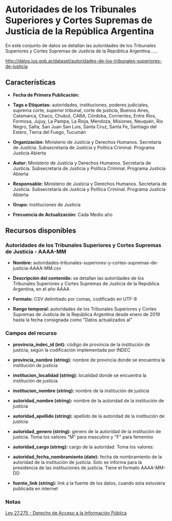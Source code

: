 Autoridades de los Tribunales Superiores y Cortes Supremas de Justicia de la República Argentina
================================================================================================

En este conjunto de datos se detallan las autoridades de los Tribunales Superiores y Cortes Supremas de Justicia de la República Argentina......

http://datos.jus.gob.ar/dataset/autoridades-de-los-tribunales-superiores-de-justicia

Características
---------------

-   **Fecha de Primera Publicación:**

-   **Tags o Etiquetas:** autoridades, instituciones, poderes judiciales, suprema corte, superior tribunal, corte de justicia, Buenos Aires, Catamarca, Chaco, Chubut, CABA, Córdoba, Corrientes, Entre Ríos, Formosa, Jujuy, La Pampa, La Rioja, Mendoza, Misiones, Neuquén, Río Negro, Salta, San Juan San Luis, Santa Cruz, Santa Fe, Santiago del Estero, Tierra del Fuego, Tucumán

-   **Organización:** Ministerio de Justicia y Derechos Humanos. Secretaría de Justicia. Subsecretaría de Justicia y Política Criminal. Programa Justicia Abierta

-   **Autor:** Ministerio de Justicia y Derechos Humanos. Secretaría de Justicia. Subsecretaría de Justicia y Política Criminal. Programa Justicia Abierta

-   **Responsable:** Ministerio de Justicia y Derechos Humanos. Secretaría de Justicia. Subsecretaría de Justicia y Política Criminal. Programa Justicia Abierta

-   **Grupo:** Instituciones de Justicia

-   **Frecuencia de Actualización:** Cada Medio año

Recursos disponibles
--------------------

### Autoridades de los Tribunales Superiores y Cortes Supremas de Justicia - AAAA-MM

-   **Nombre:** autoridades-tribunales-superiores-y-cortes-supremas-de-justicia-AAAA-MM.csv

-   **Descripción del contenido:** se detallan las autoridades de los Tribunales Superiores y Cortes Supremas de Justicia de la República Argentina, en el año AAAA

-   **Formato:** CSV delimitado por comas, codificado en UTF-8

-   **Rango temporal:** autoridades de los Tribunales Superiores y Cortes Supremas de Justicia de la República Argentina desde enero de 2019 hasta la fecha consignada como "Datos actualizados al"

### Campos del recurso

-   **provincia_indec_id (int):** código de provincia de la institución de justicia, según la codificación implementada por INDEC

-   **provincia_nombre (string):** nombre de provincia donde se encuentra la institución de justicia

-   **institucion_localidad (string):** localidad donde se encuentra la institución de justicia

-   **institucion_nombre (string):** nombre de la institución de justicia

-   **autoridad_nombre (string):** nombre de la autoridad de la institución de justicia

-   **autoridad_apellido (string):** apellido de la autoridad de la institución de justicia

-   **autoridad_genero (string):** genero de la autoridad de la institución de justicia. Toma los valores "M" para masculino y "F" para femenino

-   **autoridad_cargo (string):** cargo de la autoridad. Toma los valores:

-   **autoridad_fecha_nombramiento (date):** fecha de nombramiento de la autoridad de la institución de justicia. Solo se informa para la presidencia de las instituciones de justicia. Tiene el formato AAAA-MM-DD

-   **fuente_link (string):** link a la fuente de los datos, cuando esta estuviera publicada en internet


### Notas

[Ley 27.275 - Derecho de Acceso a la Información Pública](http://servicios.infoleg.gob.ar/infolegInternet/anexos/265000-269999/265949/norma.htm)

